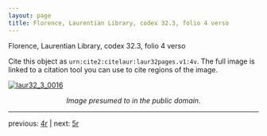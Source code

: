 ```yaml
---
layout: page
title: Florence, Laurentian Library, codex 32.3, folio 4 verso
---
```


Florence, Laurentian Library, codex 32.3, folio 4 verso

Cite this object as `urn:cite2:citelaur:laur32pages.v1:4v`.  The full image is linked to a citation tool you can use to cite regions of the image.

[![laur32_3_0016](http://www.homermultitext.org/iipsrv?IIIF=/project/homer/pyramidal/deepzoom/citelaur/laur32imgs/v1/laur32_3_0016.tif/full/800,/0/default.jpg)](http://www.homermultitext.org/ict2/?urn=urn:cite2:citelaur:laur32imgs.v1:laur32_3_0016) 

<p style="text-align: center; font-style: italic;">Image presumed to in the public domain.</p>

---

previous: [4r](../4r/) | next: [5r](../5r/)